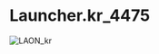 # Launcher.kr_4475
![LAON_kr](https://github.com/MyPuppy/Launcher.kr_4475/assets/83522007/729dd944-e726-446f-8692-c0fac27b94c4)
